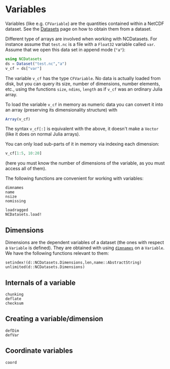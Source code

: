 # Variables
Variables (like e.g. `CFVariable`) are the quantities contained within a NetCDF dataset. See the [Datasets](@ref) page on how to obtain them from a dataset.

Different type of arrays are involved when working with NCDatasets. For instance assume that `test.nc` is a file with a `Float32` variable called `var`. Assume that we open this data set in append mode (`"a"`):

```julia
using NCDatasets
ds = Dataset("test.nc","a")
v_cf = ds["var"]
```

The variable `v_cf` has the type `CFVariable`. No data is actually loaded from disk, but you can query its size, number of dimensions, number elements, etc., using the functions `size`, `ndims`, `length` as if `v_cf` was an ordinary Julia array.

To load the variable `v_cf` in memory as numeric data you can convert it into an array (preserving its dimensionality structure) with
```julia
Array(v_cf)
```
The syntax `v_cf[:]` is equivalent with the above, it doesn't make a `Vector` (like it does on normal Julia arrays).

You can only load sub-parts of it in memory via indexing each dimension:
```julia
v_cf[1:5, 10:20]
```
(here you must know the number of dimensions of the variable, as you must access all of them).


The following functions are convenient for working with variables:
```@docs
dimnames
name
nsize
nomissing
```

```@docs
loadragged
NCDatasets.load!
```

## Dimensions
Dimensions are the dependent variables of a dataset (the ones with respect a `Variable` is defined). They are obtained with using [`dimnames`](@ref) on a `Variable`. We have the following functions relevant to them:

```@docs
setindex!(d::NCDatasets.Dimensions,len,name::AbstractString)
unlimited(d::NCDatasets.Dimensions)
```

## Internals of a variable
```@docs
chunking
deflate
checksum
```

## Creating a variable/dimension
```@doc
defDim
defVar
```

## Coordinate variables
```@docs
coord
```
